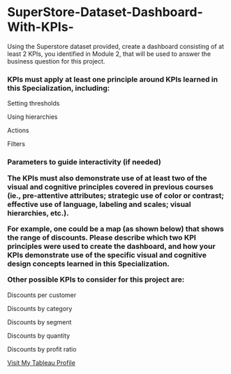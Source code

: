 # SuperStore-Dataset-Dashboard-With-KPIs-
Using the Superstore dataset provided, create a dashboard consisting of at least 2 KPIs, you identified in Module 2, that will be used to answer the business question for this project. 

<h3>
KPIs must apply at least one principle around KPIs learned in this Specialization, including:
</h3>

<p>
  Setting thresholds

  Using hierarchies

  Actions

  Filters
</p>
  
  <h3>
Parameters to guide interactivity (if needed) 

The KPIs must also demonstrate use of at least two of the visual and cognitive principles covered in previous courses (ie., pre-attentive attributes; strategic use of color or contrast; effective use of language, labeling and scales; visual hierarchies, etc.).

For example, one could be a map (as shown below) that shows the range of discounts. Please describe which two KPI principles were used to create the dashboard, and how your KPIs demonstrate use of the specific visual and cognitive design concepts learned in this Specialization.  

Other possible KPIs to consider for this project are: 
  </h3>
  
  <p>
  Discounts per customer

  Discounts by category

  Discounts by segment

  Discounts by quantity

  Discounts by profit ratio
  </p>


[Visit My Tableau Profile](https://public.tableau.com/views/SuperStoreDatasetDashboardWithKPIs/Dashboard1?:language=en-US&:display_count=n&:origin=viz_share_link)
